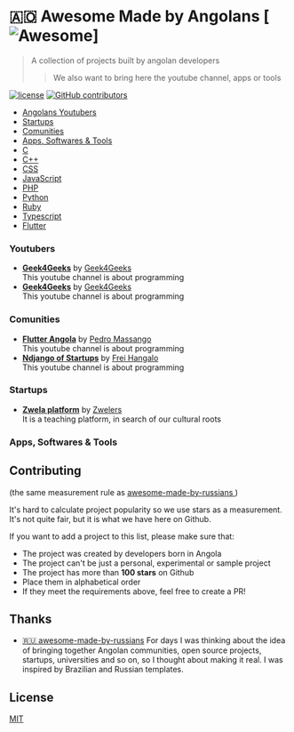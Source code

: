 # :angola: Awesome Made by Angolans [![Awesome](https://awesome.re/badge.svg)]


> A collection of projects built by angolan developers
> > We also want to bring here the youtube channel, apps or tools 

[![license](https://img.shields.io/github/license/wagner94/awesome-made-by-angolans.svg)](/LICENSE)
[![GitHub contributors](https://img.shields.io/github/contributors/wagner94/awesome-made-by-angolans.svg)](https://github.com/wagner94/awesome-made-by-angolans/graphs/contributors)

- [Angolans Youtubers](#youtubers)
- [Startups](#startups)
- [Comunities](#comunities)
- [Apps, Softwares & Tools](#apps)
- [C](#c)
- [C++](#cpp)
- [CSS](#css)
- [JavaScript](#js)
- [PHP](#php)
- [Python](#python)
- [Ruby](#ruby)
- [Typescript](#typescript)
- [Flutter](#flutter)


<a name="youtubers"></a>
### Youtubers
- **[Geek4Geeks](https://www.youtube.com/channel/UC8ybWnHq4ZNu6MPdv0-GecQ)** by [Geek4Geeks](https://github.com/geek4geekz)  
  This youtube channel is about programming 
- **[Geek4Geeks](https://www.youtube.com/channel/UC8ybWnHq4ZNu6MPdv0-GecQ)** by [Geek4Geeks](https://github.com/geek4geekz)  
  This youtube channel is about programming 
  
<a name="comunities"></a>  
### Comunities
  - **[Flutter Angola](https://www.facebook.com/flutterangola)** by [Pedro Massango]()  
  This youtube channel is about programming 
  - **[Ndjango of Startups](https://www.facebook.com/groups/ndjangodasstartups)** by [Frei Hangalo]()  
  This youtube channel is about programming 

  <a name="startups"></a>  
  ### Startups
- **[Zwela platform](https://github.com/zwela-minha-terra/)** by [Zwelers](https://github.com/zwela-minha-terra/)  
    It is a teaching platform, in search of our cultural roots 


<a name="apps"></a>
  ### Apps, Softwares & Tools





## Contributing

(the same measurement rule as [awesome-made-by-russians ](https://github.com/gaearon/awesome-made-by-russians))

It's hard to calculate project popularity so we use stars as a measurement. It's not quite fair, but it is what we have here on Github.

If you want to add a project to this list, please make sure that:

- The project was created by developers born in Angola
- The project can't be just a personal, experimental or sample project
- The project has more than **100 stars** on Github
- Place them in alphabetical order
- If they meet the requirements above, feel free to create a PR!

## Thanks
- [🇷🇺 awesome-made-by-russians](https://github.com/gaearon/awesome-made-by-russians) For days I was thinking about the idea of bringing together Angolan communities, open source projects, startups, universities and so on, so I thought about making it real. I was inspired by Brazilian and Russian templates.

## License

[MIT](/license)


